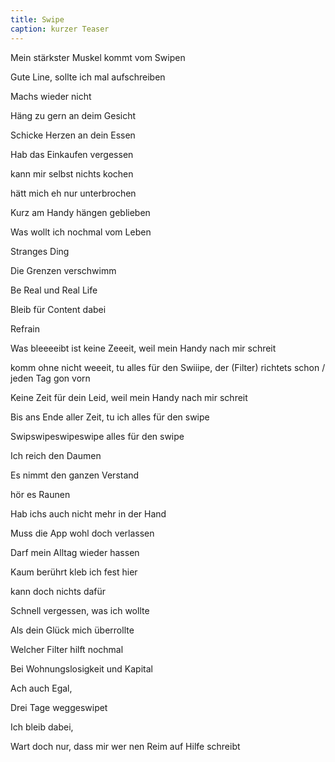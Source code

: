 ```yaml
---
title: Swipe
caption: kurzer Teaser
---
```


Mein stärkster Muskel kommt vom Swipen

Gute Line, sollte ich mal aufschreiben

Machs wieder nicht

Häng zu gern an deim Gesicht

Schicke Herzen an dein Essen

Hab das Einkaufen vergessen

kann mir selbst nichts kochen

hätt mich eh nur unterbrochen

Kurz am Handy hängen geblieben

Was wollt ich nochmal vom Leben


Stranges Ding

Die Grenzen verschwimm

Be Real und Real Life

Bleib für Content dabei



Refrain

Was bleeeeibt ist keine Zeeeit, weil mein Handy nach mir schreit

komm ohne nicht weeeit, tu alles für den Swiiipe, der (Filter) richtets schon / jeden Tag gon vorn

Keine Zeit für dein Leid, weil mein Handy nach mir schreit

Bis ans Ende aller Zeit, tu ich alles für den swipe


Swipswipeswipeswipe alles für den swipe



Ich reich den Daumen

Es nimmt den ganzen Verstand

hör es Raunen

Hab ichs auch nicht mehr in der Hand

Muss die App wohl doch verlassen

Darf mein Alltag wieder hassen

Kaum berührt kleb ich fest hier

kann doch nichts dafür

Schnell vergessen, was ich wollte

Als dein Glück mich überrollte

Welcher Filter hilft nochmal

Bei Wohnungslosigkeit und Kapital

Ach auch Egal,

Drei Tage weggeswipet

Ich bleib dabei,

Wart doch nur, dass mir wer nen Reim auf Hilfe schreibt
